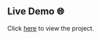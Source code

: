 ## Live Demo 🌐
Click [here](https://git07Sandesh.github.io/weather-dashboard/) to view the project.
